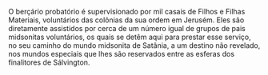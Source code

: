 ﻿O berçário probatório é supervisionado por mil casais de Filhos e Filhas Materiais, voluntários das colônias da sua ordem em Jerusém. Eles são diretamente assistidos por cerca de um número igual de grupos de pais midsonitas voluntários, os quais se detêm aqui para prestar esse serviço, no seu caminho do mundo midsonita de Satânia, a um destino não revelado, nos mundos especiais que lhes são reservados entre as esferas dos finalitores de Sálvington.